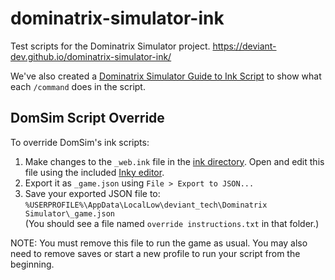 # dominatrix-simulator-ink
Test scripts for the Dominatrix Simulator project.
https://deviant-dev.github.io/dominatrix-simulator-ink/

We've also created a [Dominatrix Simulator Guide to Ink Script](https://docs.google.com/document/d/1hWddHZ3mTyXBCPsuGvLKkHIfs3nWnv5_6_z25pyO0-c/edit#heading=h.9ljemjlylgw) to show what each `/command` does in the script.

## DomSim Script Override

To override DomSim's ink scripts:
1. Make changes to the `_web.ink` file in the [ink directory](https://github.com/deviant-dev/dominatrix-simulator-ink/tree/master/ink/). Open and edit this file using the included [Inky editor](https://github.com/deviant-dev/dominatrix-simulator-ink/tree/master/Inky).
2. Export it as `_game.json` using `File > Export to JSON...`
3. Save your exported JSON file to: `%USERPROFILE%\AppData\LocalLow\deviant_tech\Dominatrix Simulator\_game.json`<br/>
(You should see a file named `override instructions.txt` in that folder.)

NOTE: You must remove this file to run the game as usual. You may also need to remove saves or start a new profile to run your script from the beginning.
